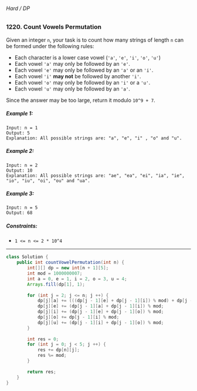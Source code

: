 ###### Hard / DP

### 1220. Count Vowels Permutation

Given an integer `n`, your task is to count how many strings of length `n` can be formed under the following rules:

- Each character is a lower case vowel (`'a'`, `'e'`, `'i'`, `'o'`, `'u'`)
- Each vowel `'a'` may only be followed by an `'e'`.
- Each vowel `'e'` may only be followed by an `'a'` or an `'i'`.
- Each vowel `'i'` **may not** be followed by another `'i'`.
- Each vowel `'o'` may only be followed by an `'i'` or a `'u'`.
- Each vowel `'u'` may only be followed by an `'a'`.


Since the answer may be too large, return it modulo `10^9 + 7`.

 

##### Example 1:
```
Input: n = 1
Output: 5
Explanation: All possible strings are: "a", "e", "i" , "o" and "u".
```
##### Example 2:
```
Input: n = 2
Output: 10
Explanation: All possible strings are: "ae", "ea", "ei", "ia", "ie", "io", "iu", "oi", "ou" and "ua".
```
##### Example 3: 
```
Input: n = 5
Output: 68
``` 

##### Constraints:

- `1 <= n <= 2 * 10^4`

***

```java
class Solution {
    public int countVowelPermutation(int n) {
        int[][] dp = new int[n + 1][5];
        int mod = 1000000007;
        int a = 0, e = 1, i = 2, o = 3, u = 4;
        Arrays.fill(dp[1], 1);
        
        for (int j = 2; j <= n; j ++) {
            dp[j][a] += (((dp[j - 1][e] + dp[j - 1][i]) % mod) + dp[j - 1][u]) % mod;
            dp[j][e] += (dp[j - 1][a] + dp[j - 1][i]) % mod;
            dp[j][i] += (dp[j - 1][e] + dp[j - 1][o]) % mod;
            dp[j][o] += dp[j - 1][i] % mod;
            dp[j][u] += (dp[j - 1][i] + dp[j - 1][o]) % mod;
        }
        
        int res = 0;
        for (int j = 0; j < 5; j ++) {
            res += dp[n][j];
            res %= mod;
        }
        
        return res;
    }
}
```
